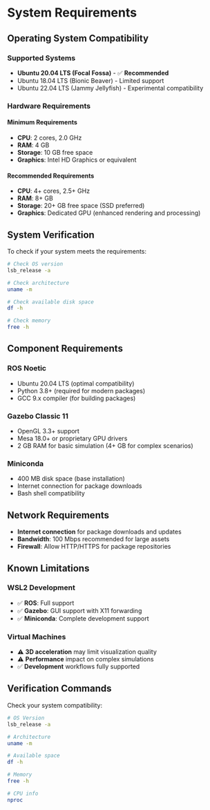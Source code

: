 # System Requirements

## Operating System Compatibility

### Supported Systems
- **Ubuntu 20.04 LTS (Focal Fossa)** - ✅ **Recommended**
- Ubuntu 18.04 LTS (Bionic Beaver) - Limited support
- Ubuntu 22.04 LTS (Jammy Jellyfish) - Experimental compatibility

### Hardware Requirements

#### Minimum Requirements
- **CPU**: 2 cores, 2.0 GHz
- **RAM**: 4 GB
- **Storage**: 10 GB free space
- **Graphics**: Intel HD Graphics or equivalent

#### Recommended Requirements
- **CPU**: 4+ cores, 2.5+ GHz
- **RAM**: 8+ GB
- **Storage**: 20+ GB free space (SSD preferred)
- **Graphics**: Dedicated GPU (enhanced rendering and processing)

## System Verification

To check if your system meets the requirements:

```bash
# Check OS version
lsb_release -a

# Check architecture
uname -m

# Check available disk space
df -h

# Check memory
free -h
```

## Component Requirements

### ROS Noetic
- Ubuntu 20.04 LTS (optimal compatibility)
- Python 3.8+ (required for modern packages)
- GCC 9.x compiler (for building packages)

### Gazebo Classic 11
- OpenGL 3.3+ support
- Mesa 18.0+ or proprietary GPU drivers
- 2 GB RAM for basic simulation (4+ GB for complex scenarios)

### Miniconda
- 400 MB disk space (base installation)
- Internet connection for package downloads
- Bash shell compatibility

## Network Requirements

- **Internet connection** for package downloads and updates
- **Bandwidth**: 100 Mbps recommended for large assets
- **Firewall**: Allow HTTP/HTTPS for package repositories

## Known Limitations

### WSL2 Development
- ✅ **ROS**: Full support
- ✅ **Gazebo**: GUI support with X11 forwarding
- ✅ **Miniconda**: Complete development support

### Virtual Machines
- ⚠️ **3D acceleration** may limit visualization quality
- ⚠️ **Performance** impact on complex simulations
- ✅ **Development** workflows fully supported

## Verification Commands

Check your system compatibility:

```bash
# OS Version
lsb_release -a

# Architecture
uname -m

# Available space
df -h

# Memory
free -h

# CPU info
nproc